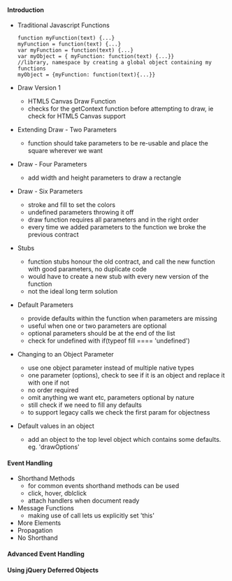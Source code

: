 #### Introduction

* Traditional Javascript Functions
  
  ````
  function myFunction(text) {...}
  myFunction = function(text) {...}
  var myFunction = function(text) {...}
  var myObject = { myFunction: function(text) {...}}
  //library, namespace by creating a global object containing my functions
  myObject = {myFunction: function(text){...}}
  ````
  
* Draw Version 1
  * HTML5 Canvas Draw Function
  * checks for the getContext function before attempting to draw, ie check for HTML5 Canvas support

* Extending Draw - Two Parameters
  * function should take parameters to be re-usable and place the square wherever we want

* Draw - Four Parameters
  * add width and height parameters to draw a rectangle

* Draw - Six Parameters
  * stroke and fill to set the colors
  * undefined parameters throwing it off
  * draw function requires all parameters and in the right order
  * every time we added parameters to the function we broke the previous contract
* Stubs
  * function stubs honour the old contract, and call the new function with good parameters, no duplicate code
  * would have to create a new stub with every new version of the function
  * not the ideal long term solution
* Default Parameters
  * provide defaults within the function when parameters are missing
  * useful when one or two parameters are optional
  * optional parameters should be at the end of the list
  * check for undefined with if(typeof fill ==== 'undefined')
* Changing to an Object Parameter
  * use one object parameter instead of multiple native types
  * one parameter (options), check to see if it is an object and replace it with one if not
  * no order required
  * omit anything we want etc, parameters optional by nature
  * still check if we need to fill any defaults
  * to support legacy calls we check the first param for objectness
* Default values in an object
  * add an object to the top level object which contains some defaults. eg. 'drawOptions'

#### Event Handling
* Shorthand Methods
  * for common events shorthand methods can be used 
  * click, hover, dblclick
  * attach handlers when document ready
* Message Functions
  * making use of call lets us explicitly set 'this' 
* More Elements
* Propagation
* No Shorthand


#### Advanced Event Handling

#### Using jQuery Deferred Objects
